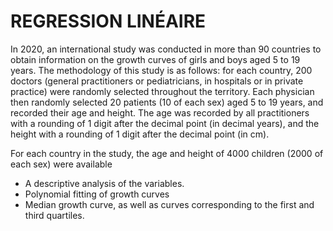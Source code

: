 # REGRESSION LINÉAIRE
In 2020, an international study was conducted in more than 90 countries to obtain information on the growth curves of girls and boys aged 5 to 19 years. 
The methodology of this study is as follows: for each country, 200 doctors (general practitioners or pediatricians, in hospitals or in private practice) were randomly selected throughout the territory. Each physician then randomly selected 20 patients (10 of each sex) aged 5 to 19 years, and recorded their age and height. The age was recorded by all practitioners with a rounding of 1 digit after the decimal point (in decimal years), and the height with a rounding of 1 digit after the decimal point (in cm). 

For each country in the study, the age and height of 4000 children (2000 of each sex) were available

- A descriptive analysis of the variables.
- Polynomial fitting of growth curves
- Median growth curve, as well as curves corresponding to the first and third quartiles. 
